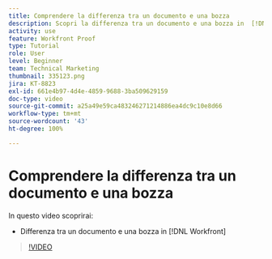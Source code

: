 ```yaml
---
title: Comprendere la differenza tra un documento e una bozza
description: Scopri la differenza tra un documento e una bozza in  [!DNL  Workfront].
activity: use
feature: Workfront Proof
type: Tutorial
role: User
level: Beginner
team: Technical Marketing
thumbnail: 335123.png
jira: KT-8823
exl-id: 661e4b97-4d4e-4859-9688-3ba509629159
doc-type: video
source-git-commit: a25a49e59ca483246271214886ea4dc9c10e8d66
workflow-type: tm+mt
source-wordcount: '43'
ht-degree: 100%

---
```


# Comprendere la differenza tra un documento e una bozza

In questo video scoprirai:

* Differenza tra un documento e una bozza in [!DNL Workfront]

>[!VIDEO](https://video.tv.adobe.com/v/335123/?quality=12&learn=on)
